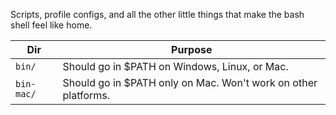 Scripts, profile configs, and all the other little things that make the bash shell feel like home.

| Dir | Purpose |
|---|---|
| `bin/`     | Should go in $PATH on Windows, Linux, or Mac. |
| `bin-mac/` | Should go in $PATH only on Mac.  Won't work on other platforms. |